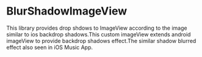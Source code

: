 # BlurShadowImageView
This library provides drop shdows to ImageView according to the image similar to ios backdrop shadows.This custom imageView extends android imageView to provide backdrop shadows effect.The similar shadow blurred effect also seen in iOS Music App.
